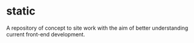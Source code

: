 # static
A repository of concept to site work with the aim of better understanding current front-end development.
